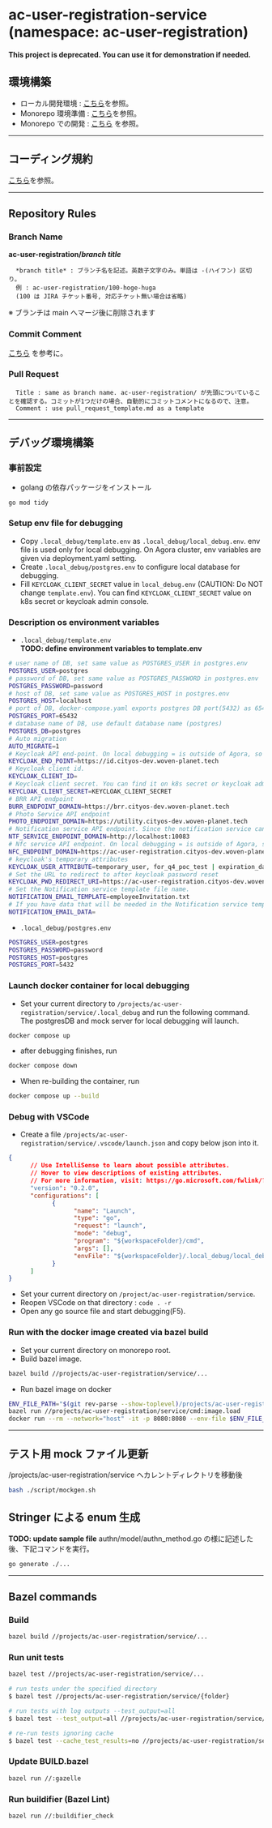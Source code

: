 # ac-user-registration-service (namespace: ac-user-registration)

**This project is deprecated. You can use it for demonstration if needed.**

## 環境構築

- ローカル開発環境 : [こちら](https://confluence.tri-ad.tech/pages/viewpage.action?pageId=151643955)を参照。
- Monorepo 環境準備 : [こちら](https://confluence.tri-ad.tech/pages/viewpage.action?pageId=207123700)を参照。
- Monorepo での開発 : [こちら](https://confluence.tri-ad.tech/display/FSPA3/Development+on+Monorepo+-+Daily+Work+Commands) を参照。

---

## コーディング規約

[こちら](https://confluence.tri-ad.tech/pages/viewpage.action?pageId=207110822)を参照。

---

## Repository Rules

### Branch Name

**ac-user-registration/_branch title_**

      *branch title* : ブランチ名を記述。英数子文字のみ。単語は -(ハイフン) 区切り。
      例 : ac-user-registration/100-hoge-huga
      (100 は JIRA チケット番号, 対応チケット無い場合は省略)

※ ブランチは main へマージ後に削除されます

### Commit Comment

[こちら](https://confluence.tri-ad.tech/display/FAC/Development+Rule#DevelopmentRule-%E3%82%B3%E3%83%9F%E3%83%83%E3%83%88%E3%83%A1%E3%83%83%E3%82%BB%E3%83%BC%E3%82%B8:~:text=%C2%A0*/-,%E3%82%B3%E3%83%9F%E3%83%83%E3%83%88%E3%83%A1%E3%83%83%E3%82%BB%E3%83%BC%E3%82%B8,-%E8%8B%B1%E8%AA%9E%E3%81%A7%E8%A8%98%E8%BC%89) を参考に。

### Pull Request

      Title : same as branch name. ac-user-registration/ が先頭についていることを確認する。コミットが1つだけの場合、自動的にコミットコメントになるので、注意。
      Comment : use pull_request_template.md as a template

---

## デバッグ環境構築

### 事前設定

- golang の依存パッケージをインストール
```bash
go mod tidy
```

### Setup env file for debugging

- Copy `.local_debug/template.env` as `.local_debug/local_debug.env`. env file is used only for local debugging. On Agora cluster, env variables are given via deployment.yaml setting.
- Create `.local_debug/postgres.env` to configure local database for debugging.
- Fill `KEYCLOAK_CLIENT_SECRET` value in `local_debug.env` (CAUTION: Do NOT change `template.env`). You can find `KEYCLOAK_CLIENT_SECRET` value on k8s secret or keycloak admin console.

### Description os environment variables

- `.local_debug/template.env`  
**TODO: define environment variables to template.env**  
```bash
# user name of DB, set same value as POSTGRES_USER in postgres.env
POSTGRES_USER=postgres
# password of DB, set same value as POSTGRES_PASSWORD in postgres.env
POSTGRES_PASSWORD=password
# host of DB, set same value as POSTGRES_HOST in postgres.env
POSTGRES_HOST=localhost
# port of DB, docker-compose.yaml exports postgres DB port(5432) as 65432 to outside of container
POSTGRES_PORT=65432
# database name of DB, use default database name (postgres)
POSTGRES_DB=postgres
# Auto migration
AUTO_MIGRATE=1
# Keycloak API end-point. On local debugging = is outside of Agora, so set public end-point.
KEYCLOAK_END_POINT=https://id.cityos-dev.woven-planet.tech
# Keycloak client id.
KEYCLOAK_CLIENT_ID=
# Keycloak client secret. You can find it on k8s secret or keycloak admin console.
KEYCLOAK_CLIENT_SECRET=KEYCLOAK_CLIENT_SECRET
# BRR API endpoint
BURR_ENDPOINT_DOMAIN=https://brr.cityos-dev.woven-planet.tech
# Photo Service API endpoint
PHOTO_ENDPOINT_DOMAIN=https://utility.cityos-dev.woven-planet.tech
# Notification service API endpoint. Since the notification service cannot be accessed from local, please set the address of the mock server.
NTF_SERVICE_ENDPOINT_DOMAIN=http://localhost:10083
# Nfc service API endpoint. On local debugging = is outside of Agora, so set public end-point.
NFC_ENDPOINT_DOMAIN=https://ac-user-registration.cityos-dev.woven-planet.tech
# keycloak's temporary attributes
KEYCLOAK_USER_ATTRIBUTE=temporary_user, for_q4_poc_test | expiration_dates, 20230331
# Set the URL to redirect to after keycloak password reset
KEYCLOAK_PWD_REDIRECT_URI=https://ac-user-registration.cityos-dev.woven-planet.tech/api/v1/test
# Set the Notification service template file name.
NOTIFICATION_EMAIL_TEMPLATE=employeeInvitation.txt
# If you have data that will be needed in the Notification service template, set it here
NOTIFICATION_EMAIL_DATA=

```

- `.local_debug/postgres.env`
```bash
POSTGRES_USER=postgres
POSTGRES_PASSWORD=password
POSTGRES_HOST=postgres
POSTGRES_PORT=5432
```

### Launch docker container for local debugging

- Set your current directory to `/projects/ac-user-registration/service/.local_debug` and run the following command. The postgresDB and mock server for local debugging will launch.
```bash
docker compose up
```

- after debugging finishes, run
```bash
docker compose down
```

- When re-building the container, run
```bash
docker compose up --build
```

### Debug with VSCode

- Create a file `/projects/ac-user-registration/service/.vscode/launch.json` and copy below json into it.

```json
{
      // Use IntelliSense to learn about possible attributes.
      // Hover to view descriptions of existing attributes.
      // For more information, visit: https://go.microsoft.com/fwlink/?linkid=830387
      "version": "0.2.0",
      "configurations": [
            {
                  "name": "Launch",
                  "type": "go",
                  "request": "launch",
                  "mode": "debug",
                  "program": "${workspaceFolder}/cmd",
                  "args": [],
                  "envFile": "${workspaceFolder}/.local_debug/local_debug.env"
            }
      ]
}
```

- Set your current directory on `/project/ac-user-registration/service`.
- Reopen VSCode on that directory : `code . -r`
- Open any go source file and start debugging(F5).

### Run with the docker image created via bazel build

- Set your current directory on monorepo root.
- Build bazel image.

```bash
bazel build //projects/ac-user-registration/service/...
```

- Run bazel image on docker

```bash
ENV_FILE_PATH="$(git rev-parse --show-toplevel)/projects/ac-user-registration/service/.local_debug/local_debug.env"
bazel run //projects/ac-user-registration/service/cmd:image.load
docker run --rm --network="host" -it -p 8080:8080 --env-file $ENV_FILE_PATH projects/ac-user-registration/service/cmd:image
```

---

## テスト用 mock ファイル更新

/projects/ac-user-registration/service へカレントディレクトリを移動後

```bash
bash ./script/mockgen.sh
```

## Stringer による enum 生成

**TODO: update sample file**
authn/model/authn_method.go の様に記述した後、下記コマンドを実行。

```bash
go generate ./...
```

---

## Bazel commands

### Build

```bash
bazel build //projects/ac-user-registration/service/...
```

### Run unit tests

```bash
bazel test //projects/ac-user-registration/service/...

# run tests under the specified directory
$ bazel test //projects/ac-user-registration/service/{folder}

# run tests with log outputs --test_output=all
$ bazel test --test_output=all //projects/ac-user-registration/service/...

# re-run tests ignoring cache
$ bazel test --cache_test_results=no //projects/ac-user-registration/service/...
```

### Update BUILD.bazel

```bash
bazel run //:gazelle
```


### Run buildifier (Bazel Lint)

```bash
bazel run //:buildifier_check
```
